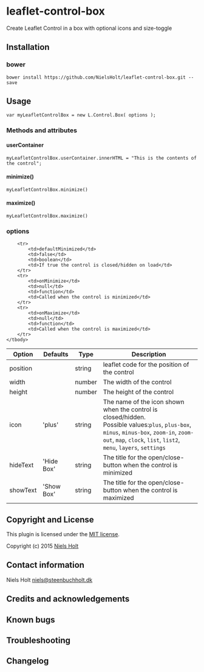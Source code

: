 # leaflet-control-box
Create Leaflet Control in a box with optional icons and size-toggle


## Installation
### bower
    bower install https://github.com/NielsHolt/leaflet-control-box.git --save


## Usage

    var myLeafletControlBox = new L.Control.Box( options );


### Methods and attributes
#### userContainer
    myLeafletControlBox.userContainer.innerHTML = "This is the contents of the control";
#### minimize()
	myLeafletControlBox.minimize()
#### maximize()
	myLeafletControlBox.maximize()

### options

<table>
    <thead>
        <tr>
            <th>Option</th>
            <th>Defaults</th>
            <th>Type</th>
            <th>Description</th>
        </tr>
    </thead>
    <tbody>
        <tr>
            <td>position</td>
            <td></td>
            <td>string</td>
            <td>leaflet code for the position of the control</td>
        </tr>
        <tr>
            <td>width</td>
            <td></td>
            <td>number</td>
            <td>The width of the control
		</td>
        </tr>
        <tr>
            <td>height</td>
            <td></td>
            <td>number</td>
            <td>The height of the control</td>
        </tr>
        <tr>
            <td>icon</td>
            <td>'plus'</td>
            <td>string</td>
            <td>The name of the icon shown when the control is closed/hidden.<br>Possible values:<code>plus</code>, <code>plus-box</code>, <code>minus</code>, <code>minus-box</code>, <code>zoom-in</code>, <code>zoom-out</code>, <code>map</code>, <code>clock</code>, <code>list</code>, <code>list2</code>, <code>menu</code>, <code>layers</code>, <code>settings</code></td>
        </tr>
        <tr>
            <td>hideText</td>
            <td>'Hide Box'</td>
            <td>string</td>
            <td>The title for the open/close-button when the control is minimized</td>
        </tr>
        <tr>
            <td>showText</td>
            <td>'Show Box'</td>
            <td>string</td>
            <td>The title for the open/close-button when the control is maximized</td>
        </tr>


        <tr>
            <td>defaultMinimized</td>
            <td>false</td>
            <td>boolean</td>
            <td>If true the control is closed/hidden on load</td>
        </tr>
        <tr>
            <td>onMinimize</td>
            <td>null</td>
            <td>function</td>
            <td>Called when the control is minimized</td>
        </tr>
        <tr>
            <td>onMaximize</td>
            <td>null</td>
            <td>function</td>
            <td>Called when the control is maximized</td>
        </tr>
    </tbody>
</table>




## Copyright and License
This plugin is licensed under the [MIT license](https://github.com/NielsHolt/leaflet-control-box/LICENSE).

Copyright (c) 2015 [Niels Holt](https://github.com/NielsHolt)

## Contact information

Niels Holt <niels@steenbuchholt.dk>


## Credits and acknowledgements


## Known bugs

## Troubleshooting

## Changelog



